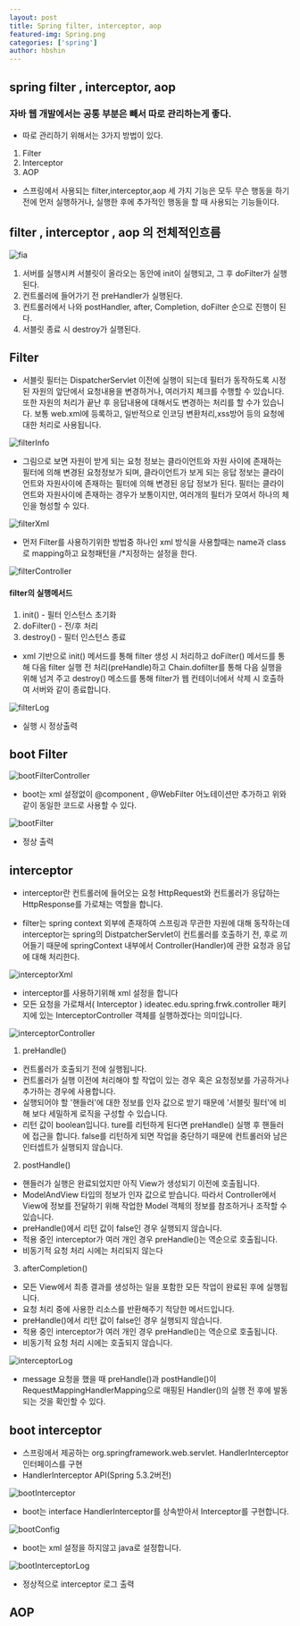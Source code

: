 ```yaml
---
layout: post
title: Spring filter, interceptor, aop 
featured-img: Spring.png
categories: ['spring']
author: hbshin
---
```




## spring filter , interceptor, aop

### 자바 웹 개발에서는 공통 부분은 빼서 따로 관리하는게 좋다.

- 따로 관리하기 위해서는 3가지 방법이 있다.

1. Filter
2. Interceptor
3. AOP

- 스프링에서 사용되는 filter,interceptor,aop 세 가지 기능은 모두 무슨 행동을 하기전에
먼저 실행하거나, 실행한 후에 추가적인 행동을 할 때 사용되는 기능들이다.

## filter , interceptor , aop 의 전체적인흐름 

![fia](../image/hbshin/20210803/fia.png)

1. 서버를 실행시켜 서블릿이 올라오는 동안에 init이 실행되고, 그 후 doFilter가 실행된다.
2. 컨트롤러에 들어가기 전 preHandler가 실행된다.
3. 컨트롤러에서 나와 postHandler, after, Completion, doFilter 순으로 진행이 된다.
4. 서블릿 종료 시 destroy가 실행된다.

## Filter

- 서블릿 필터는 DispatcherServlet 이전에 실행이 되는데 필터가 동작하도록 시정된 자원의 앞단에서 요청내용을 변경하거나, 여러가지 체크를 수행할 수 있습니다. 또한 자원의 처리가 끝난 후 응답내용에 대해서도 변경하는 처리를 할 수가 있습니다. 보통 web.xml에 등록하고, 일반적으로 인코딩 변환처리,xss방어 등의 요청에 대한 처리로 사용됩니다.

![filterInfo](../image/hbshin/20210803/filterInfo.PNG)

- 그림으로 보면 자원이 받게 되는 요청 정보는 클라이언트와 자원 사이에 존재하는 필터에 의해 변경된 요청정보가 되며, 클라이언트가 보게 되는 응답 정보는 클라이언트와 자원사이에 존재하는 필터에 의해 변경된 응답 정보가 된다. 필터는 클라이언트와 자원사이에 존재하는 경우가 보통이지만, 여러개의 필터가 모여서 하나의 체인을 형성할 수 있다.

![filterXml](../image/hbshin/20210803/filterXml.PNG)

- 먼저 Filter를 사용하기위한 방법중 하나인 xml 방식을 사용할때는 name과 class로 mapping하고 요청패턴을 /*지정하는 설정을 한다.

![filterController](../image/hbshin/20210803/filterController.PNG)


#### filter의 실행메서드
1. init() - 필터 인스턴스 초기화
2. doFilter() - 전/후 처리
3. destroy() - 필터 인스턴스 종료


- xml 기반으로 init() 메서드를 통해 filter 생성 시 처리하고 doFilter() 메서드를 통해 다음 filter 실행 전 처리(preHandle)하고 Chain.dofilter를 통해 다음 실행을 위해 넘겨
주고 destroy() 메소드를 통해 filter가 웹 컨테이너에서 삭제 시 호출하여 서버와 같이 종료합니다.



![filterLog](../image/hbshin/20210803/filterLog.PNG)

- 실행 시 정상출력 


## boot Filter


![bootFilterController](../image/hbshin/20210803/bootFilterController.PNG)


- boot는 xml 설정없이 @component , @WebFilter 어노테이션만 추가하고 위와 같이 동일한 코드로 사용할 수 있다.



![bootFilter](../image/hbshin/20210803/bootFilter.PNG)

- 정상 출력 




## interceptor 

- interceptor란 컨트롤러에 들어오는 요청 HttpRequest와 컨트롤러가 응답하는 HttpResponse를 가로채는 역할을 합니다.


- filter는 spring context 외부에 존재하여 스프링과 무관한 자원에 대해 동작하는데 
interceptor는 spring의 DistpatcherServlet이 컨트롤러를 호출하기 전, 후로 끼어들기 때문에 springContext 내부에서 Controller(Handler)에 관한 요청과 응답에 대해 처리한다.


![interceptorXml](../image/hbshin/20210803/interceptorXml.PNG)


- interceptor를 사용하기위해 xml 설정을 합니다
- 모든 요청을 가로채서( Interceptor ) ideatec.edu.spring.frwk.controller 패키지에 있는  InterceptorController 객체를 실행하겠다는 의미입니다.


![interceptorController](../image/hbshin/20210803/interceptorController.PNG)

1. preHandle()
 - 컨트롤러가 호출되기 전에 실행됩니다.
 - 컨트롤러가 실행 이전에 처리해야 할 작업이 있는 경우 혹은 요청정보를 가공하거나 추가하는 경우에 사용합니다.
 - 실행되어야 할 '핸들러'에 대한 정보를 인자 값으로 받기 때문에 '서블릿 필터'에 비해 보다 세밀하게 로직을 구성할 수 있습니다.
 - 리턴 값이 boolean입니다. ture를 리턴하게 된다면 preHandle() 실행 후 핸들러에 접근을 합니다. false를 리턴하게 되면 작업을 중단하기 때문에 컨트롤러와 남은 인터셉트가 실행되지 않습니다. 

2. postHandle()
- 핸들러가 실행은 완료되었지만 아직 View가 생성되기 이전에 호출됩니다.
- ModelAndView 타입의 정보가 인자 값으로 받습니다. 따라서 Controller에서 View에 정보를 전달하기 위해 작업한 Model 객체의 정보를 참조하거나 조작할 수 있습니다.
- preHandle()에서 리턴 값이 false인 경우 실행되지 않습니다.
- 적용 중인 interceptor가 여러 개인 경우 preHandle()는 역순으로 호출됩니다.
- 비동기적 요청 처리 시에는 처리되지 않는다

3. afterCompletion()
- 모든 View에서 최종 결과를 생성하는 일을 포함한 모든 작업이 완료된 후에 실행됩니다.
- 요청 처리 중에 사용한 리소스를 반환해주기 적당한 메서드입니다.
- preHandle()에서 리턴 값이 false인 경우 실행되지 않습니다.
- 적용 중인 interceptor가 여러 개인 경우 preHandle()는 역순으로 호출됩니다.
- 비동기적 요청 처리 시에는 호출되지 않습니다.


![interceptorLog](../image/hbshin/20210803/interceptorLog.PNG)

- message 요청을 했을 때 preHandle()과 postHandle()이 RequestMappingHandlerMapping으로 매핑된 Handler()의 실행 전 후에 발동되는 것을 확인할 수 있다.


## boot interceptor 

- 스프링에서 제공하는  org.springframework.web.servlet.
HandlerInterceptor  인터페이스를 구현
- HandlerInterceptor API(Spring 5.3.2버전)

![bootInterceptor](../image/hbshin/20210803/bootInterceptor.PNG)

- boot는 interface HandlerInterceptor를 상속받아서 Interceptor를 구현합니다.

![bootConfig](../image/hbshin/20210803/bootConfig.PNG)

- boot는 xml 설정을 하지않고 java로 설정합니다.

![bootInterceptorLog](../image/hbshin/20210803/bootInterceptorLog.PNG)

- 정상적으로 interceptor 로그 출력

## AOP